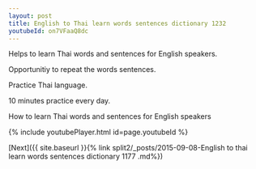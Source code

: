 ```yaml
---
layout: post
title: English to Thai learn words sentences dictionary 1232 
youtubeId: on7VFaaQ8dc
---
```

 
 
Helps to learn Thai words and sentences for English speakers.

Opportunitiy to repeat the words sentences. 

Practice Thai language. 
 
10 minutes practice every day. 
 
How to learn Thai words and sentences for English speakers 
 
{% include youtubePlayer.html id=page.youtubeId %}
 
 
[Next]({{ site.baseurl }}{% link  split2/_posts/2015-09-08-English to thai learn words sentences dictionary 1177 .md%})
 
